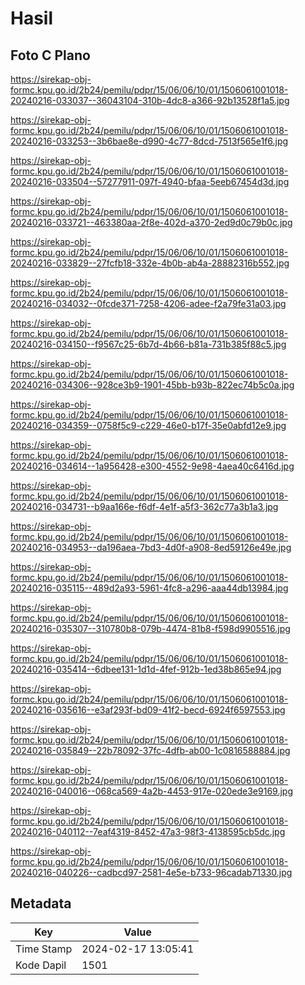 # Hasil

## Foto C Plano

https://sirekap-obj-formc.kpu.go.id/2b24/pemilu/pdpr/15/06/06/10/01/1506061001018-20240216-033037--36043104-310b-4dc8-a366-92b13528f1a5.jpg

https://sirekap-obj-formc.kpu.go.id/2b24/pemilu/pdpr/15/06/06/10/01/1506061001018-20240216-033253--3b6bae8e-d990-4c77-8dcd-7513f565e1f6.jpg

https://sirekap-obj-formc.kpu.go.id/2b24/pemilu/pdpr/15/06/06/10/01/1506061001018-20240216-033504--57277911-097f-4940-bfaa-5eeb67454d3d.jpg

https://sirekap-obj-formc.kpu.go.id/2b24/pemilu/pdpr/15/06/06/10/01/1506061001018-20240216-033721--463380aa-2f8e-402d-a370-2ed9d0c79b0c.jpg

https://sirekap-obj-formc.kpu.go.id/2b24/pemilu/pdpr/15/06/06/10/01/1506061001018-20240216-033829--27fcfb18-332e-4b0b-ab4a-28882316b552.jpg

https://sirekap-obj-formc.kpu.go.id/2b24/pemilu/pdpr/15/06/06/10/01/1506061001018-20240216-034032--0fcde371-7258-4206-adee-f2a79fe31a03.jpg

https://sirekap-obj-formc.kpu.go.id/2b24/pemilu/pdpr/15/06/06/10/01/1506061001018-20240216-034150--f9567c25-6b7d-4b66-b81a-731b385f88c5.jpg

https://sirekap-obj-formc.kpu.go.id/2b24/pemilu/pdpr/15/06/06/10/01/1506061001018-20240216-034306--928ce3b9-1901-45bb-b93b-822ec74b5c0a.jpg

https://sirekap-obj-formc.kpu.go.id/2b24/pemilu/pdpr/15/06/06/10/01/1506061001018-20240216-034359--0758f5c9-c229-46e0-b17f-35e0abfd12e9.jpg

https://sirekap-obj-formc.kpu.go.id/2b24/pemilu/pdpr/15/06/06/10/01/1506061001018-20240216-034614--1a956428-e300-4552-9e98-4aea40c6416d.jpg

https://sirekap-obj-formc.kpu.go.id/2b24/pemilu/pdpr/15/06/06/10/01/1506061001018-20240216-034731--b9aa166e-f6df-4e1f-a5f3-362c77a3b1a3.jpg

https://sirekap-obj-formc.kpu.go.id/2b24/pemilu/pdpr/15/06/06/10/01/1506061001018-20240216-034953--da196aea-7bd3-4d0f-a908-8ed59126e49e.jpg

https://sirekap-obj-formc.kpu.go.id/2b24/pemilu/pdpr/15/06/06/10/01/1506061001018-20240216-035115--489d2a93-5961-4fc8-a296-aaa44db13984.jpg

https://sirekap-obj-formc.kpu.go.id/2b24/pemilu/pdpr/15/06/06/10/01/1506061001018-20240216-035307--310780b8-079b-4474-81b8-f598d9905516.jpg

https://sirekap-obj-formc.kpu.go.id/2b24/pemilu/pdpr/15/06/06/10/01/1506061001018-20240216-035414--6dbee131-1d1d-4fef-912b-1ed38b865e94.jpg

https://sirekap-obj-formc.kpu.go.id/2b24/pemilu/pdpr/15/06/06/10/01/1506061001018-20240216-035616--e3af293f-bd09-41f2-becd-6924f6597553.jpg

https://sirekap-obj-formc.kpu.go.id/2b24/pemilu/pdpr/15/06/06/10/01/1506061001018-20240216-035849--22b78092-37fc-4dfb-ab00-1c0816588884.jpg

https://sirekap-obj-formc.kpu.go.id/2b24/pemilu/pdpr/15/06/06/10/01/1506061001018-20240216-040016--068ca569-4a2b-4453-917e-020ede3e9169.jpg

https://sirekap-obj-formc.kpu.go.id/2b24/pemilu/pdpr/15/06/06/10/01/1506061001018-20240216-040112--7eaf4319-8452-47a3-98f3-4138595cb5dc.jpg

https://sirekap-obj-formc.kpu.go.id/2b24/pemilu/pdpr/15/06/06/10/01/1506061001018-20240216-040226--cadbcd97-2581-4e5e-b733-96cadab71330.jpg


## Metadata

| Key        | Value               |
| ---------- | ------------------- |
| Time Stamp | 2024-02-17 13:05:41 |
| Kode Dapil | 1501                |



